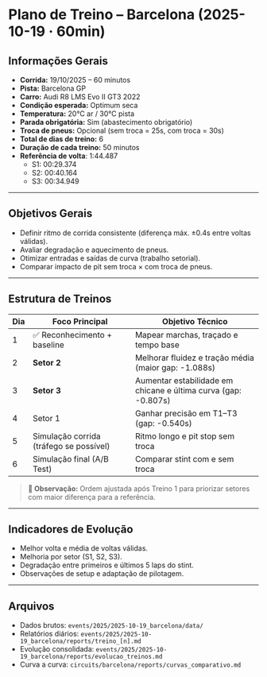 # Plano de Treino – Barcelona (2025-10-19 · 60min)

## Informações Gerais
- **Corrida:** 19/10/2025 – 60 minutos  
- **Pista:** Barcelona GP  
- **Carro:** Audi R8 LMS Evo II GT3 2022  
- **Condição esperada:** Optimum seca  
- **Temperatura:** 20°C ar / 30°C pista  
- **Parada obrigatória:** Sim (abastecimento obrigatório)  
- **Troca de pneus:** Opcional (sem troca = 25s, com troca = 30s)  
- **Total de dias de treino:** 6  
- **Duração de cada treino:** 50 minutos  
- **Referência de volta**: 1:44.487  
  - S1: 00:29.374  
  - S2: 00:40.164  
  - S3: 00:34.949 

---

## Objetivos Gerais
- Definir ritmo de corrida consistente (diferença máx. ±0.4s entre voltas válidas).  
- Avaliar degradação e aquecimento de pneus.  
- Otimizar entradas e saídas de curva (trabalho setorial).  
- Comparar impacto de pit sem troca × com troca de pneus.  

---

## Estrutura de Treinos
| Dia | Foco Principal | Objetivo Técnico |
|-----|----------------|------------------|
| 1 | ✅ Reconhecimento + baseline | Mapear marchas, traçado e tempo base |
| 2 | **Setor 2** | Melhorar fluidez e tração média (maior gap: -1.088s) |
| 3 | **Setor 3** | Aumentar estabilidade em chicane e última curva (gap: -0.807s) |
| 4 | Setor 1 | Ganhar precisão em T1–T3 (gap: -0.540s) |
| 5 | Simulação corrida (tráfego se possível) | Ritmo longo e pit stop sem troca |
| 6 | Simulação final (A/B Test) | Comparar stint com e sem troca |

> **📝 Observação:** Ordem ajustada após Treino 1 para priorizar setores com maior diferença para a referência.

---

## Indicadores de Evolução
- Melhor volta e média de voltas válidas.  
- Melhoria por setor (S1, S2, S3).  
- Degradação entre primeiros e últimos 5 laps do stint.  
- Observações de setup e adaptação de pilotagem.  

---

## Arquivos
- Dados brutos: `events/2025/2025-10-19_barcelona/data/`  
- Relatórios diários: `events/2025/2025-10-19_barcelona/reports/treino_[n].md`  
- Evolução consolidada: `events/2025/2025-10-19_barcelona/reports/evolucao_treinos.md`  
- Curva a curva: `circuits/barcelona/reports/curvas_comparativo.md`
